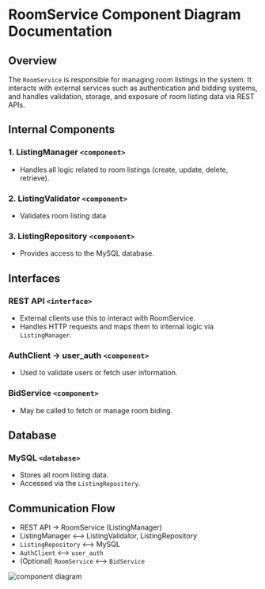 # RoomService Component Diagram Documentation #

## Overview ##
The `RoomService` is responsible for managing room listings in the system. It interacts with external services such as authentication and bidding systems, and handles validation, storage, and exposure of room listing data via REST APIs.

## Internal Components  

### 1. ListingManager `<component>`
- Handles all logic related to room listings (create, update, delete, retrieve).

### 2. ListingValidator `<component>`
- Validates room listing data

### 3. ListingRepository `<component>`
- Provides access to the MySQL database.


## Interfaces

### REST API `<interface>`
- External clients use this to interact with RoomService.
- Handles HTTP requests and maps them to internal logic via `ListingManager`.

### AuthClient -> user_auth `<component>`
- Used to validate users or fetch user information.

### BidService `<component>`
- May be called to fetch or manage room biding.

## Database

### MySQL `<database>`
- Stores all room listing data.
- Accessed via the `ListingRepository`.



## Communication Flow 

- REST API → RoomService (ListingManager)
- ListingManager <--> ListingValidator, ListingRepository
- `ListingRepository` <--> MySQL
- `AuthClient` <--> `user_auth`
- (Optional) `RoomService` <--> `BidService`

![component diagram](../images/component-diagram.png)

